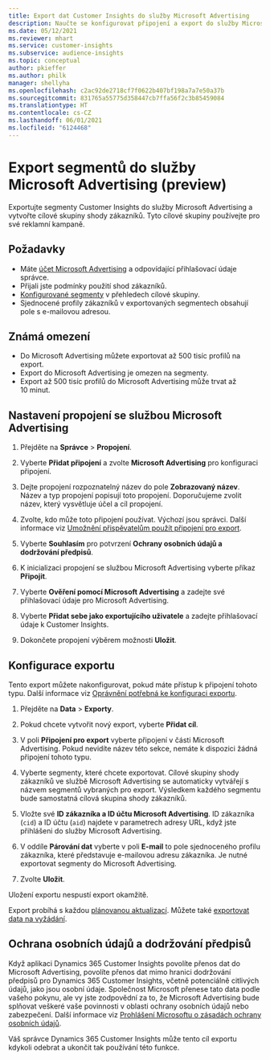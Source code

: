 ```yaml
---
title: Export dat Customer Insights do služby Microsoft Advertising
description: Naučte se konfigurovat připojení a export do služby Microsoft Advertising.
ms.date: 05/12/2021
ms.reviewer: mhart
ms.service: customer-insights
ms.subservice: audience-insights
ms.topic: conceptual
author: pkieffer
ms.author: philk
manager: shellyha
ms.openlocfilehash: c2ac92de2718cf7f0622b407bf198a7a7e50a37b
ms.sourcegitcommit: 831765a55775d358447cb7ffa56f2c3b85459084
ms.translationtype: HT
ms.contentlocale: cs-CZ
ms.lasthandoff: 06/01/2021
ms.locfileid: "6124468"
---
```

# <a name="export-segments-to-microsoft-advertising-preview"></a>Export segmentů do služby Microsoft Advertising (preview)

Exportujte segmenty Customer Insights do služby Microsoft Advertising a vytvořte cílové skupiny shody zákazníků. Tyto cílové skupiny používejte pro své reklamní kampaně.

## <a name="prerequisites"></a>Požadavky

-   Máte [účet Microsoft Advertising](https://ads.microsoft.com/) a odpovídající přihlašovací údaje správce.
-   Přijali jste podmínky použití shod zákazníků. 
-   [Konfigurované segmenty](segments.md) v přehledech cílové skupiny.
-   Sjednocené profily zákazníků v exportovaných segmentech obsahují pole s e-mailovou adresou.

## <a name="known-limitations"></a>Známá omezení

- Do Microsoft Advertising můžete exportovat až 500 tisíc profilů na export.
- Export do Microsoft Advertising je omezen na segmenty.
- Export až 500 tisíc profilů do Microsoft Advertising může trvat až 10 minut. 


## <a name="set-up-the-connection-to-microsoft-advertising"></a>Nastavení propojení se službou Microsoft Advertising

1. Přejděte na **Správce** > **Propojení**.

1. Vyberte **Přidat připojení** a zvolte **Microsoft Advertising** pro konfiguraci připojení.

1. Dejte propojení rozpoznatelný název do pole **Zobrazovaný název**. Název a typ propojení popisují toto propojení. Doporučujeme zvolit název, který vysvětluje účel a cíl propojení.

1. Zvolte, kdo může toto připojení používat. Výchozí jsou správci. Další informace viz [Umožnění přispěvatelům použít připojení pro export](connections.md#allow-contributors-to-use-a-connection-for-exports).

1. Vyberte **Souhlasím** pro potvrzení **Ochrany osobních údajů a dodržování předpisů**.

1. K inicializaci propojení se službou Microsoft Advertising vyberte příkaz **Připojit**.

1. Vyberte **Ověření pomocí Microsoft Advertising** a zadejte své přihlašovací údaje pro Microsoft Advertising.

1. Vyberte **Přidat sebe jako exportujícího uživatele** a zadejte přihlašovací údaje k Customer Insights.

1. Dokončete propojení výběrem možnosti **Uložit**.

## <a name="configure-an-export"></a>Konfigurace exportu

Tento export můžete nakonfigurovat, pokud máte přístup k připojení tohoto typu. Další informace viz [Oprávnění potřebná ke konfiguraci exportu](export-destinations.md#set-up-a-new-export).

1. Přejděte na **Data** > **Exporty**.

1. Pokud chcete vytvořit nový export, vyberte **Přidat cíl**.

1. V poli **Připojení pro export** vyberte připojení v části Microsoft Advertising. Pokud nevidíte název této sekce, nemáte k dispozici žádná připojení tohoto typu.

1. Vyberte segmenty, které chcete exportovat. Cílové skupiny shody zákazníků ve službě Microsoft Advertising se automaticky vytvářejí s názvem segmentů vybraných pro export. Výsledkem každého segmentu bude samostatná cílová skupina shody zákazníků. 

1. Vložte své **ID zákazníka a ID účtu Microsoft Advertising**. ID zákazníka (`cid`) a ID účtu (`aid`) najdete v parametrech adresy URL, když jste přihlášeni do služby Microsoft Advertising.

1. V oddíle **Párování dat** vyberte v poli **E-mail** to pole sjednoceného profilu zákazníka, které představuje e-mailovou adresu zákazníka. Je nutné exportovat segmenty do Microsoft Advertising.

1. Zvolte **Uložit**.

Uložení exportu nespustí export okamžitě.

Export probíhá s každou [plánovanou aktualizací](system.md#schedule-tab). Můžete také [exportovat data na vyžádání](export-destinations.md#run-exports-on-demand). 


## <a name="data-privacy-and-compliance"></a>Ochrana osobních údajů a dodržování předpisů

Když aplikaci Dynamics 365 Customer Insights povolíte přenos dat do Microsoft Advertising, povolíte přenos dat mimo hranici dodržování předpisů pro Dynamics 365 Customer Insights, včetně potenciálně citlivých údajů, jako jsou osobní údaje. Společnost Microsoft přenese tato data podle vašeho pokynu, ale vy jste zodpovědní za to, že Microsoft Advertising bude splňovat veškeré vaše povinnosti v oblasti ochrany osobních údajů nebo zabezpečení. Další informace viz [Prohlášení Microsoftu o zásadách ochrany osobních údajů](https://go.microsoft.com/fwlink/?linkid=396732).

Váš správce Dynamics 365 Customer Insights může tento cíl exportu kdykoli odebrat a ukončit tak používání této funkce.
